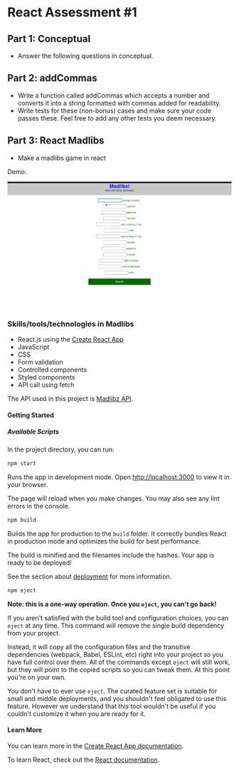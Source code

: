 # React Assessment #1

## Part 1: Conceptual

- Answer the following questions in conceptual.

## Part 2: addCommas

- Write a function called addCommas which accepts a number and converts it into a string formatted with commas added for readability.
- Write tests for these (non-bonus) cases and make sure your code passes these. Feel free to add any other tests you deem necessary.

## Part 3: React Madlibs

- Make a madlibs game in react

Demo:

![madlibs](./madlibs.gif)

### Skills/tools/technologies in Madlibs

- React.js using the [Create React App](https://github.com/facebook/create-react-app)
- JavaScript
- CSS
- Form validation
- Controlled components
- Styled components
- API call using fetch

The API used in this project is [Madlibz API](https://madlibz.herokuapp.com/api).

#### Getting Started

##### Available Scripts

In the project directory, you can run:

```bash
npm start
```

Runs the app in development mode.
Open [http://localhost:3000](http://localhost:3000) to view it in your browser.

The page will reload when you make changes.
You may also see any lint errors in the console.

```bash
npm build
```

Builds the app for production to the `build` folder.
It correctly bundles React in production mode and optimizes the build for best performance.

The build is minified and the filenames include the hashes.
Your app is ready to be deployed!

See the section about [deployment](https://facebook.github.io/create-react-app/docs/deployment) for more information.

```bash
npm eject
```
**Note: this is a one-way operation. Once you `eject`, you can't go back!**

If you aren't satisfied with the build tool and configuration choices, you can `eject` at any time. This command will remove the single build dependency from your project.

Instead, it will copy all the configuration files and the transitive dependencies (webpack, Babel, ESLint, etc) right into your project so you have full control over them. All of the commands except `eject` will still work, but they will point to the copied scripts so you can tweak them. At this point you're on your own.

You don't have to ever use `eject`. The curated feature set is suitable for small and middle deployments, and you shouldn't feel obligated to use this feature. However we understand that this tool wouldn't be useful if you couldn't customize it when you are ready for it.

#### Learn More

You can learn more in the [Create React App documentation](https://facebook.github.io/create-react-app/docs/getting-started).

To learn React, check out the [React documentation](https://reactjs.org/).




